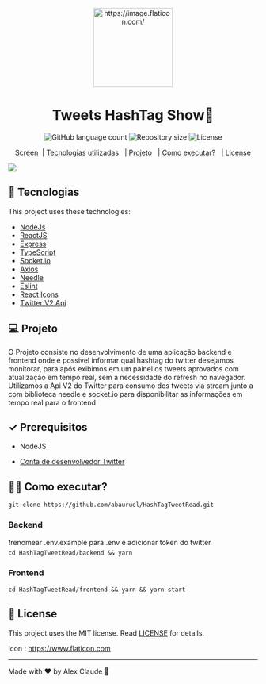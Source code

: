 <p align="center">
 <img src="https://image.flaticon.com/icons/svg/2580/2580225.svg" height="160" width="160" alt="https://image.flaticon.com/">
 </p>
<h1 align="center">Tweets HashTag Show💬 </h1>

<p align="center">
  <img alt="GitHub language count" src="https://img.shields.io/github/languages/count/abauruel/HashTagTweetRead">

  <img alt="Repository size" src="https://img.shields.io/github/repo-size/abauruel/HashTagTweetRead">

  <img alt="License" src="https://img.shields.io/badge/license-MIT-brightgreen">
</p>

<p align="center">
  <a href ='#demo'>Screen</a>&nbsp;&nbsp;|
  <a href="#rocket-technologias">Tecnologias utilizadas</a>&nbsp;&nbsp;&nbsp;| <a href="#-projeto">Projeto</a>&nbsp;&nbsp;&nbsp;|
<a href="#-how-can-i-run-it">Como executar?</a>&nbsp;&nbsp;&nbsp;|
<a href="#memo-license">License</a>

</p>
<img src="https://media.giphy.com/media/dt6m8vb6VfSke9y2Zi/giphy.gif" />
<br>

## :rocket: Tecnologias

This project uses these technologies:

- [NodeJs]()
- [ReactJS]()
- [Express]()
- [TypeScript]()
- [Socket.io]()
- [Axios]()
- [Needle]()
- [Eslint]()
- [React Icons]()
- [Twitter V2 Api]()

## 💻 Projeto

O Projeto consiste no desenvolvimento de uma aplicação backend e frontend onde é possivel informar qual hashtag do twitter desejamos monitorar, para após exibimos em um painel os tweets aprovados com atualização em tempo real, sem a necessidade do refresh no navegador. Utilizamos a Api V2 do Twitter para consumo dos tweets via stream junto a com biblioteca needle e socket.io para disponibilitar as informações em tempo real para o frontend

## ✓ Prerequisitos

- NodeJS

- [Conta de desenvolvedor Twitter](https://developer.twitter.com/)

## 👨‍💻 Como executar?

`git clone https://github.com/abauruel/HashTagTweetRead.git`

### Backend

❗️renomear .env.example para .env e adicionar token do twitter <br>
`cd HashTagTweetRead/backend && yarn`<br>

### Frontend

`cd HashTagTweetRead/frontend && yarn && yarn start`

</p>

## :memo: License

This project uses the MIT license. Read [LICENSE](LICENSE.md) for details.

icon : https://www.flaticon.com

---

Made with ♥ by Alex Claude :wave:
